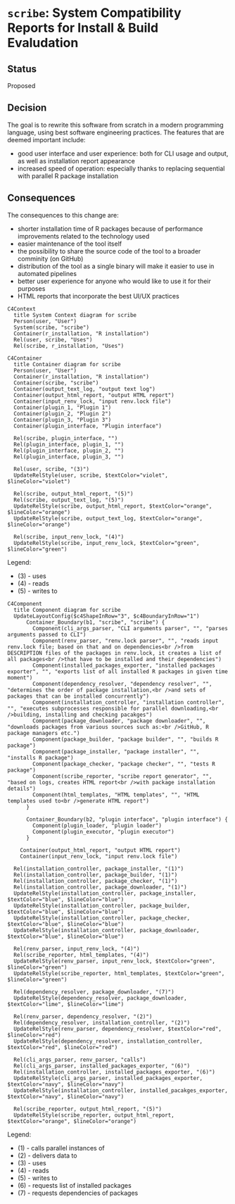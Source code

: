 # `scribe`: System Compatibility Reports for Install & Build Evaludation

## Status

Proposed

## Decision

The goal is to rewrite this software from scratch in a modern programming language, using
best software engineering practices. The features that are deemed important include:

* good user interface and user experience: both for CLI usage and output, as well as installation
  report appearance
* increased speed of operation: especially thanks to replacing sequential with parallel R package
  installation

## Consequences

The consequences to this change are:

* shorter installation time of R packages because of performance improvements related to the
  technology used
* easier maintenance of the tool itself
* the possibility to share the source code of the tool to a broader comminity (on GitHub)
* distribution of the tool as a single binary will make it easier to use in automated pipelines
* better user experience for anyone who would like to use it for their purposes
* HTML reports that incorporate the best UI/UX practices

```mermaid
C4Context
  title System Context diagram for scribe
  Person(user, "User")
  System(scribe, "scribe")
  Container(r_installation, "R installation")
  Rel(user, scribe, "Uses")
  Rel(scribe, r_installation, "Uses")
```

```mermaid
C4Container
  title Container diagram for scribe
  Person(user, "User")
  Container(r_installation, "R installation")
  Container(scribe, "scribe")
  Container(output_text_log, "output text log")
  Container(output_html_report, "output HTML report")
  Container(input_renv_lock, "input renv.lock file")
  Container(plugin_1, "Plugin 1")
  Container(plugin_2, "Plugin 2")
  Container(plugin_3, "Plugin 3")
  Container(plugin_interface, "Plugin interface")

  Rel(scribe, plugin_interface, "")
  Rel(plugin_interface, plugin_1, "")
  Rel(plugin_interface, plugin_2, "")
  Rel(plugin_interface, plugin_3, "")

  Rel(user, scribe, "(3)")
  UpdateRelStyle(user, scribe, $textColor="violet", $lineColor="violet")

  Rel(scribe, output_html_report, "(5)")
  Rel(scribe, output_text_log, "(5)")
  UpdateRelStyle(scribe, output_html_report, $textColor="orange", $lineColor="orange")
  UpdateRelStyle(scribe, output_text_log, $textColor="orange", $lineColor="orange")

  Rel(scribe, input_renv_lock, "(4)")
  UpdateRelStyle(scribe, input_renv_lock, $textColor="green", $lineColor="green")
```

Legend:

* (3) - uses
* (4) - reads
* (5) - writes to

```mermaid
C4Component
  title Component diagram for scribe
  UpdateLayoutConfig($c4ShapeInRow="3", $c4BoundaryInRow="1")
      Container_Boundary(b1, "scribe", "scribe") {
        Component(cli_args_parser, "CLI arguments parser", "", "parses arguments passed to CLI")
        Component(renv_parser, "renv.lock parser", "", "reads input renv.lock file; based on that and on dependencies<br />from DESCRIPTION files of the packages in renv.lock, it creates a list of all packages<br />that have to be installed and their dependencies")
        Component(installed_packages_exporter, "installed packages exporter", "", "exports list of all installed R packages in given time moment")
        Component(dependency_resolver, "dependency resolver", "", "determines the order of package installation,<br />and sets of packages that can be installed concurrently")
        Component(installation_controller, "installation controller", "", "executes subprocesses responsible for parallel downloading,<br />building, installing and checking pacakges")
        Component(package_downloader, "package downloader", "", "downloads packages from various sources such as:<br />GitHub, R package managers etc.")
        Component(package_builder, "package builder", "", "builds R package")
        Component(package_installer, "package installer", "", "installs R package")
        Component(package_checker, "package checker", "", "tests R package")
        Component(scribe_reporter, "scribe report generator", "", "based on logs, creates HTML report<br />with package installation details")
        Component(html_templates, "HTML templates", "", "HTML templates used to<br />generate HTML report")
      }

      Container_Boundary(b2, "plugin interface", "plugin interface") {
        Component(plugin_loader, "plugin loader")
        Component(plugin_executor, "plugin executor")
      }

    Container(output_html_report, "output HTML report")
    Container(input_renv_lock, "input renv.lock file")

  Rel(installation_controller, package_installer, "(1)")
  Rel(installation_controller, package_builder, "(1)")
  Rel(installation_controller, package_checker, "(1)")
  Rel(installation_controller, package_downloader, "(1)")
  UpdateRelStyle(installation_controller, package_installer, $textColor="blue", $lineColor="blue")
  UpdateRelStyle(installation_controller, package_builder, $textColor="blue", $lineColor="blue")
  UpdateRelStyle(installation_controller, package_checker, $textColor="blue", $lineColor="blue")
  UpdateRelStyle(installation_controller, package_downloader, $textColor="blue", $lineColor="blue")

  Rel(renv_parser, input_renv_lock, "(4)")
  Rel(scribe_reporter, html_templates, "(4)")
  UpdateRelStyle(renv_parser, input_renv_lock, $textColor="green", $lineColor="green")
  UpdateRelStyle(scribe_reporter, html_templates, $textColor="green", $lineColor="green")

  Rel(dependency_resolver, package_downloader, "(7)")
  UpdateRelStyle(dependency_resolver, package_downloader, $textColor="lime", $lineColor="lime")

  Rel(renv_parser, dependency_resolver, "(2)")
  Rel(dependency_resolver, installation_controller, "(2)")
  UpdateRelStyle(renv_parser, dependency_resolver, $textColor="red", $lineColor="red")
  UpdateRelStyle(dependency_resolver, installation_controller, $textColor="red", $lineColor="red")

  Rel(cli_args_parser, renv_parser, "calls")
  Rel(cli_args_parser, installed_packages_exporter, "(6)")
  Rel(installation_controller, installed_packages_exporter, "(6)")
  UpdateRelStyle(cli_args_parser, installed_packages_exporter, $textColor="navy", $lineColor="navy")
  UpdateRelStyle(installation_controller, installed_pacakges_exporter, $textColor="navy", $lineColor="navy")

  Rel(scribe_reporter, output_html_report, "(5)")
  UpdateRelStyle(scribe_reporter, output_html_report, $textColor="orange", $lineColor="orange")
```

Legend:

* (1) - calls parallel instances of
* (2) - delivers data to
* (3) - uses
* (4) - reads
* (5) - writes to
* (6) - requests list of installed packages
* (7) - requests dependencies of packages
